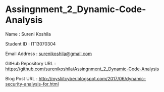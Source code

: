 # Assingnment_2_Dynamic-Code-Analysis

Name                  : Sureni Koshila

Student ID            : IT13070304

Email Address         : surenikoshila@gmail.com

GitHub Repository URL : https://github.com/surenikoshila/Assingnment_2_Dynamic-Code-Analysis

Blog Post URL         : http://mysliitcyber.blogspot.com/2017/06/dynamic-security-analysis-for.html
